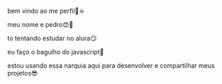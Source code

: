 bem vindo ao me perfil🔪☠

meu nome e pedro😍🥶

to tentando estudar no alura😏

eu faço o bagulho do javascript🤑

estou usando essa narquia aqui para desenvolver e compartilhar meus projetos😎
